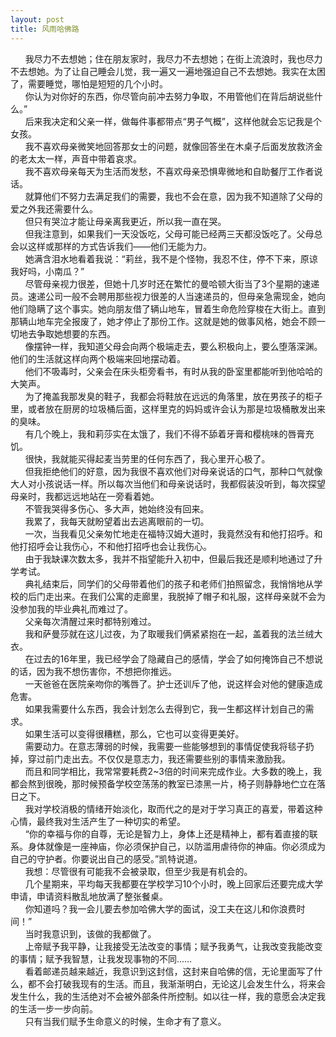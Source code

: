 ```yaml
---
layout: post
title: 风雨哈佛路
---
```

&nbsp;&nbsp;&nbsp;&nbsp;&nbsp;&nbsp;我尽力不去想她；住在朋友家时，我尽力不去想她；在街上流浪时，我也尽力不去想她。为了让自己睡会儿觉，我一遍又一遍地强迫自己不去想她。我实在太困了，需要睡觉，哪怕是短短的几个小时。<!-- more -->                
&nbsp;&nbsp;&nbsp;&nbsp;&nbsp;&nbsp;你认为对你好的东西，你尽管向前冲去努力争取，不用管他们在背后胡说些什么。”               
&nbsp;&nbsp;&nbsp;&nbsp;&nbsp;&nbsp;后来我决定和父亲一样，做每件事都带点“男子气概”，这样他就会忘记我是个女孩。               
&nbsp;&nbsp;&nbsp;&nbsp;&nbsp;&nbsp;我不喜欢母亲微笑地回答那女士的问题，就像回答坐在木桌子后面发放救济金的老太太一样，声音中带着哀求。               
&nbsp;&nbsp;&nbsp;&nbsp;&nbsp;&nbsp;我不喜欢母亲每天为生活而发愁，不喜欢母亲恐惧卑微地和自助餐厅工作者说话。               
&nbsp;&nbsp;&nbsp;&nbsp;&nbsp;&nbsp;就算他们不努力去满足我们的需要，我也不会在意，因为我不知道除了父母的爱之外我还需要什么。               
&nbsp;&nbsp;&nbsp;&nbsp;&nbsp;&nbsp;但只有哭泣才能让母亲离我更近，所以我一直在哭。               
&nbsp;&nbsp;&nbsp;&nbsp;&nbsp;&nbsp;但我注意到，如果我们一天没饭吃，父母可能已经两三天都没饭吃了。父母总会以这样或那样的方式告诉我们——他们无能为力。               
&nbsp;&nbsp;&nbsp;&nbsp;&nbsp;&nbsp;她满含泪水地看着我说：“莉丝，我不是个怪物，我忍不住，停不下来，原谅我好吗，小南瓜？”               
&nbsp;&nbsp;&nbsp;&nbsp;&nbsp;&nbsp;尽管母亲视力很差，但她十几岁时还在繁忙的曼哈顿大街当了3个星期的速递员。速递公司一般不会聘用那些视力很差的人当速递员的，但母亲急需现金，她向他们隐瞒了这个事实。她向朋友借了辆山地车，冒着生命危险穿梭在大街上。直到那辆山地车完全报废了，她才停止了那份工作。这就是她的做事风格，她会不顾一切地去争取她想要的东西。               
&nbsp;&nbsp;&nbsp;&nbsp;&nbsp;&nbsp;像摆钟一样，我知道父母会向两个极端走去，要么积极向上，要么堕落深渊。他们的生活就这样向两个极端来回地摆动着。               
&nbsp;&nbsp;&nbsp;&nbsp;&nbsp;&nbsp;他们不吸毒时，父亲会在床头柜旁看书，有时从我的卧室里都能听到他哈哈的大笑声。               
&nbsp;&nbsp;&nbsp;&nbsp;&nbsp;&nbsp;为了掩盖我那发臭的鞋子，我都会将鞋放在远远的角落里，放在男孩子的柜子里，或者放在厨房的垃圾桶后面，这样里克的妈妈或许会认为那是垃圾桶散发出来的臭味。               
&nbsp;&nbsp;&nbsp;&nbsp;&nbsp;&nbsp;有几个晚上，我和莉莎实在太饿了，我们不得不舔着牙膏和樱桃味的唇膏充饥。                       
&nbsp;&nbsp;&nbsp;&nbsp;&nbsp;&nbsp;很快，我就能买得起麦当劳里的任何东西了，我心里开心极了。               
&nbsp;&nbsp;&nbsp;&nbsp;&nbsp;&nbsp;但我拒绝他们的好意，因为我很不喜欢他们对母亲说话的口气，那种口气就像大人对小孩说话一样。所以每次当他们和母亲说话时，我都假装没听到，每次探望母亲时，我都远远地站在一旁看着她。               
&nbsp;&nbsp;&nbsp;&nbsp;&nbsp;&nbsp;不管我哭得多伤心、多大声，她始终没有回来。               
&nbsp;&nbsp;&nbsp;&nbsp;&nbsp;&nbsp;我累了，我每天就盼望着出去逃离眼前的一切。               
&nbsp;&nbsp;&nbsp;&nbsp;&nbsp;&nbsp;一次，当我看见父亲匆忙地走在福特汉姆大道时，我竟然没有和他打招呼。和他打招呼会让我伤心，不和他打招呼也会让我伤心。               
&nbsp;&nbsp;&nbsp;&nbsp;&nbsp;&nbsp;由于我缺课次数太多，我并不指望能升入初中，但最后我还是顺利地通过了升学考试。               
&nbsp;&nbsp;&nbsp;&nbsp;&nbsp;&nbsp;典礼结束后，同学们的父母带着他们的孩子和老师们拍照留念，我悄悄地从学校的后门走出来。在我们公寓的走廊里，我脱掉了帽子和礼服，这样母亲就不会为没参加我的毕业典礼而难过了。                      
&nbsp;&nbsp;&nbsp;&nbsp;&nbsp;&nbsp;父亲每次清醒过来时都特别难过。               
&nbsp;&nbsp;&nbsp;&nbsp;&nbsp;&nbsp;我和萨曼莎就在这儿过夜，为了取暖我们俩紧紧抱在一起，盖着我的法兰绒大衣。                             
&nbsp;&nbsp;&nbsp;&nbsp;&nbsp;&nbsp;在过去的16年里，我已经学会了隐藏自己的感情，学会了如何掩饰自己不想说的话，因为我不想伤害你，不想把你推远。               
&nbsp;&nbsp;&nbsp;&nbsp;&nbsp;&nbsp;一天爸爸在医院亲吻你的嘴唇了。护士还训斥了他，说这样会对他的健康造成危害。               
&nbsp;&nbsp;&nbsp;&nbsp;&nbsp;&nbsp;如果我需要什么东西，我会计划怎么去得到它，我一生都这样计划自己的需求。               
&nbsp;&nbsp;&nbsp;&nbsp;&nbsp;&nbsp;如果生活可以变得很糟糕，那么，它也可以变得更美好。                     
&nbsp;&nbsp;&nbsp;&nbsp;&nbsp;&nbsp;需要动力。在意志薄弱的时候，我需要一些能够想到的事情促使我将毯子扔掉，穿过前门走出去。不仅仅是意志力，我还需要些别的事情来激励我。               
&nbsp;&nbsp;&nbsp;&nbsp;&nbsp;&nbsp;而且和同学相比，我常常要耗费2~3倍的时间来完成作业。大多数的晚上，我都会熬到很晚，那时候预备学校空荡荡的教室已漆黑一片，椅子则静静地伫立在落日之下。               
&nbsp;&nbsp;&nbsp;&nbsp;&nbsp;&nbsp;我对学校消极的情绪开始淡化，取而代之的是对于学习真正的喜爱，带着这种心情，最终我对生活产生了一种切实的希望。               
&nbsp;&nbsp;&nbsp;&nbsp;&nbsp;&nbsp;“你的幸福与你的自尊，无论是智力上，身体上还是精神上，都有着直接的联系。身体就像是一座神庙，你必须保护自己，以防滥用虐待你的神庙。你必须成为自己的守护者。你要说出自己的感受。”凯特说道。               
&nbsp;&nbsp;&nbsp;&nbsp;&nbsp;&nbsp;我想：尽管很有可能我不会被录取，但至少我是有机会的。               
&nbsp;&nbsp;&nbsp;&nbsp;&nbsp;&nbsp;几个星期来，平均每天我都要在学校学习10个小时，晚上回家后还要完成大学申请，申请资料散乱地放满了整张餐桌。               
&nbsp;&nbsp;&nbsp;&nbsp;&nbsp;&nbsp;你知道吗？我一会儿要去参加哈佛大学的面试，没工夫在这儿和你浪费时间！”               
&nbsp;&nbsp;&nbsp;&nbsp;&nbsp;&nbsp;当时我意识到，该做的我都做了。               
&nbsp;&nbsp;&nbsp;&nbsp;&nbsp;&nbsp;上帝赋予我平静，让我接受无法改变的事情；赋予我勇气，让我改变我能改变的事情；赋予我智慧，让我发现事物的不同……               
&nbsp;&nbsp;&nbsp;&nbsp;&nbsp;&nbsp;看着邮递员越来越近，我意识到这封信，这封来自哈佛的信，无论里面写了什么，都不会打破我现有的生活。而且，我渐渐明白，无论这儿会发生什么，将来会发生什么，我的生活绝对不会被外部条件所控制。如以往一样，我的意愿会决定我的生活一步一步向前。                        
&nbsp;&nbsp;&nbsp;&nbsp;&nbsp;&nbsp;只有当我们赋予生命意义的时候，生命才有了意义。               
